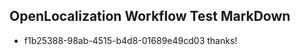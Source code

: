 ## OpenLocalization Workflow Test MarkDown
* f1b25388-98ab-4515-b4d8-01689e49cd03 thanks!

<!--HONumber=Aug16_HO4-->


